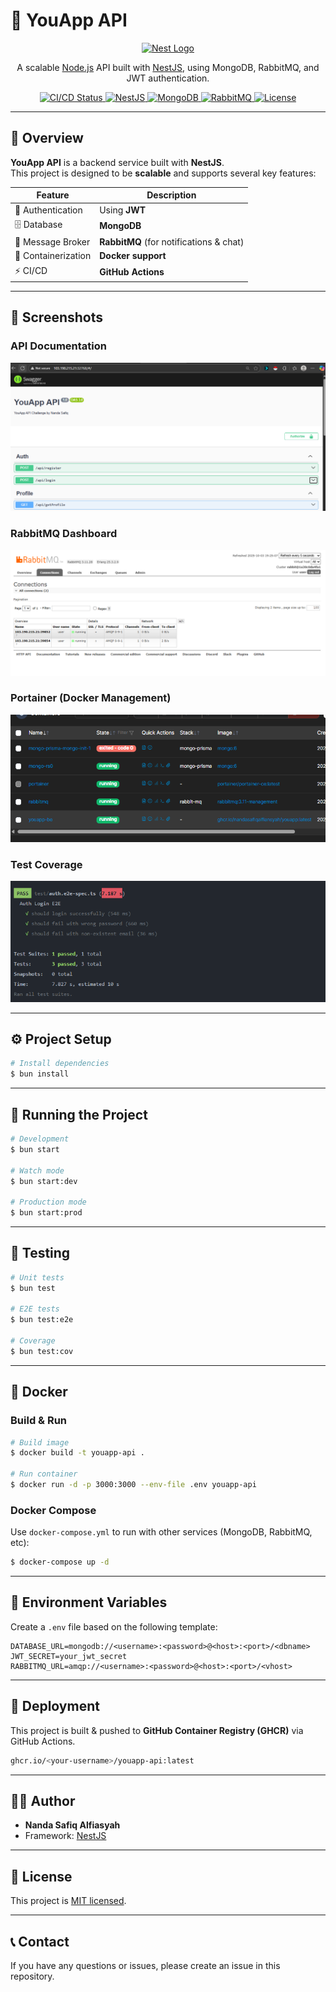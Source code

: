 # 🚀 YouApp API

<p align="center">
  <a href="http://nestjs.com/" target="_blank">
    <img src="https://nestjs.com/img/logo-small.svg" width="120" alt="Nest Logo" />
  </a>
</p>

<p align="center">
  A scalable <a href="http://nodejs.org" target="_blank">Node.js</a> API built with 
  <a href="http://nestjs.com/">NestJS</a>, using MongoDB, RabbitMQ, and JWT authentication.
</p>

<p align="center">
  <a href="https://github.com/your-username/youapp-api/actions" target="_blank">
    <img src="https://img.shields.io/github/actions/workflow/status/your-username/youapp-api/docker-build.yml?branch=master" alt="CI/CD Status" />
  </a>
  <a href="https://www.npmjs.com/" target="_blank">
    <img src="https://img.shields.io/badge/Powered%20by-NestJS-red" alt="NestJS" />
  </a>
  <a href="https://www.mongodb.com/" target="_blank">
    <img src="https://img.shields.io/badge/Database-MongoDB-green" alt="MongoDB" />
  </a>
  <a href="https://www.rabbitmq.com/" target="_blank">
    <img src="https://img.shields.io/badge/Messaging-RabbitMQ-orange" alt="RabbitMQ"/>
  </a>
  <a href="https://opensource.org/licenses/MIT" target="_blank">
    <img src="https://img.shields.io/badge/License-MIT-blue.svg" alt="License"/>
  </a>
</p>

---

## 📖 Overview

**YouApp API** is a backend service built with **NestJS**.  
This project is designed to be **scalable** and supports several key features:

| Feature | Description |
|---------|-------------|
| 🔐 Authentication | Using **JWT** |
| 🗄 Database | **MongoDB** |
| 📨 Message Broker | **RabbitMQ** (for notifications & chat) |
| 🐳 Containerization | **Docker support** |
| ⚡ CI/CD | **GitHub Actions** |

---

## 📸 Screenshots

### API Documentation
![API Doc](./public/api-doc.png)

### RabbitMQ Dashboard
![RabbitMQ](./public/rabbitmq.png)

### Portainer (Docker Management)
![Portainer](./public/portainer.png)

### Test Coverage
![Tests](./public/test.png)

---

## ⚙️ Project Setup

```bash
# Install dependencies
$ bun install
```

---

## 🏃 Running the Project

```bash
# Development
$ bun start

# Watch mode
$ bun start:dev

# Production mode
$ bun start:prod
```

---

## 🧪 Testing

```bash
# Unit tests
$ bun test

# E2E tests
$ bun test:e2e

# Coverage
$ bun test:cov
```

---

## 🐳 Docker

### Build & Run

```bash
# Build image
$ docker build -t youapp-api .

# Run container
$ docker run -d -p 3000:3000 --env-file .env youapp-api
```

### Docker Compose

Use `docker-compose.yml` to run with other services (MongoDB, RabbitMQ, etc):

```bash
$ docker-compose up -d
```

---

## 🔑 Environment Variables

Create a `.env` file based on the following template:

```env
DATABASE_URL=mongodb://<username>:<password>@<host>:<port>/<dbname>
JWT_SECRET=your_jwt_secret
RABBITMQ_URL=amqp://<username>:<password>@<host>:<port>/<vhost>
```

---

## 🚀 Deployment

This project is built & pushed to **GitHub Container Registry (GHCR)** via GitHub Actions.

```bash
ghcr.io/<your-username>/youapp-api:latest
```

---

## 👨‍💻 Author

* **Nanda Safiq Alfiasyah**
* Framework: [NestJS](https://nestjs.com)

---

## 📜 License

This project is [MIT licensed](LICENSE).

---

## 📞 Contact

If you have any questions or issues, please create an issue in this repository.
